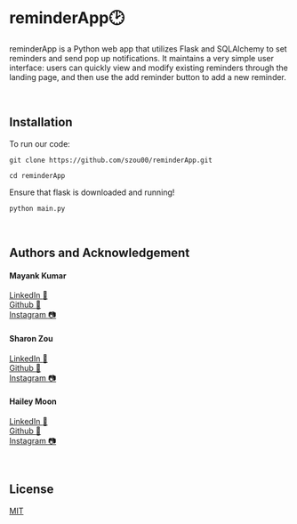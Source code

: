# reminderApp:clock2:

reminderApp is a Python web app that utilizes Flask and SQLAlchemy to set reminders and send pop up notifications. It maintains a very simple user interface: users can quickly view and modify existing reminders through the landing page, and then use the add reminder button to add a new reminder. 

&nbsp;  

## Installation 

To run our code:

```git clone https://github.com/szou00/reminderApp.git```

```cd reminderApp```

Ensure that flask is downloaded and running!

```python main.py```

&nbsp;  

## Authors and Acknowledgement

#### **Mayank Kumar**  
[LinkedIn :necktie:](https://www.linkedin.com/in/mayank-kumar2002/)  
[Github :floppy_disk:](https://github.com/mayank-kr)  
[Instagram :camera:](https://www.instagram.com/itsmayankkr/)  

#### **Sharon Zou**  
[LinkedIn :necktie:](https://www.linkedin.com/in/sharonzou1/)  
[Github :floppy_disk:](https://github.com/szou00)  
[Instagram :camera:](https://www.instagram.com/shaaron_412/)  

#### **Hailey Moon**  
[LinkedIn :necktie:](https://www.linkedin.com/in/hailey-moon-/)  
[Github :floppy_disk:](https://github.com/Hailey-moon)  
[Instagram :camera:](https://www.instagram.com/hailey_moon/)  

&nbsp;  

## License
[MIT](https://choosealicense.com/licenses/mit/)
